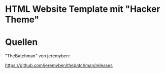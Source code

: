 # HTML Website Template mit "Hacker Theme"



# Quellen

"TheBatchman" von jeremyben:

https://github.com/jeremyben/thebatchman/releases

